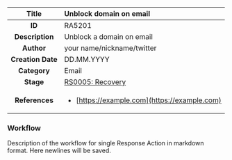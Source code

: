 | Title                       | Unblock domain on email         |
|:---------------------------:|:--------------------|
| **ID**                      | RA5201            |
| **Description**             | Unblock a domain on email   |
| **Author**                  | your name/nickname/twitter        |
| **Creation Date**           | DD.MM.YYYY |
| **Category**                | Email      |
| **Stage**                   |[RS0005: Recovery](../Response_Stages/RS0005.md)| 
| **References** |<ul><li>[https://example.com](https://example.com)</li></ul>|

### Workflow

Description of the workflow for single Response Action in markdown format.
Here newlines will be saved.
